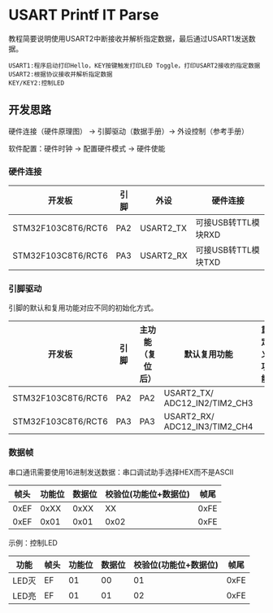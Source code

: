 # USART Printf IT Parse

教程简要说明使用USART2中断接收并解析指定数据，最后通过USART1发送数据。

```
USART1:程序启动打印Hello，KEY按键触发打印LED Toggle，打印USART2接收的指定数据
USART2:根据协议接收并解析指定数据
KEY/KEY2:控制LED
```

## 开发思路

硬件连接（硬件原理图） → 引脚驱动（数据手册）→ 外设控制（参考手册）

软件配置：硬件时钟 → 配置硬件模式 → 硬件使能

### 硬件连接

| 开发板             | 引脚 | 外设      | 硬件连接            |
| ------------------ | ---- | --------- | ------------------- |
| STM32F103C8T6/RCT6 | PA2  | USART2_TX | 可接USB转TTL模块RXD |
| STM32F103C8T6/RCT6 | PA3  | USART2_RX | 可接USB转TTL模块TXD |

### 引脚驱动

引脚的默认和复用功能对应不同的初始化方式。

| 开发板             | 引脚 | 主功能（复位后） | 默认复用功能                  | 重定义功能 |
| ------------------ | ---- | ---------------- | ----------------------------- | ---------- |
| STM32F103C8T6/RCT6 | PA2  | PA2              | USART2_TX/ ADC12_IN2/TIM2_CH3 |            |
| STM32F103C8T6/RCT6 | PA3  | PA3              | USART2_RX/ ADC12_IN3/TIM2_CH4 |            |

### 数据帧

串口通讯需要使用16进制发送数据：串口调试助手选择HEX而不是ASCII

| 帧头 | 功能位 | 数据位 | 校验位(功能位+数据位) | 帧尾 |
| ---- | ------ | ------ | --------------------- | ---- |
| 0xEF | 0xXX   | 0xXX   | XX                    | 0xFE |
| 0xEF | 0x01   | 0x01   | 0x02                  | 0xFE |

示例：控制LED

| 功能  | 帧头 | 功能位 | 数据位 | 校验位(功能位+数据位) | 帧尾 |
| ----- | ---- | ------ | ------ | --------------------- | ---- |
| LED灭 | EF   | 01     | 00     | 01                    | 0xFE |
| LED亮 | EF   | 01     | 01     | 02                    | 0xFE |

   	  	 		
